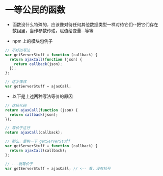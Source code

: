 # 一等公民的函数

- 函数没什么特殊的，应该像对待任何其他数据类型一样对待它们--把它们存在数组里，当作参数传递，赋值给变量...等等

- npm 上的模块包例子

```javascript
// 不好的写法
var getServerStuff = function (callback) {
  return ajaxCall(function (json) {
    return callback(json);
  });
};

// 这才像样
var getServerStuff = ajaxCall;
```

- 以下是上述两种写法等价的原因

```javascript
// 这段代码
return ajaxCall(function (json) {
  return callback(json);
});

// 等价于这行
return ajaxCall(callback);

// 那么，重构一下 getServerStuff
var getServerStuff = function (callback) {
  return ajaxCall(callback);
};

// ...就等价于
var getServerStuff = ajaxCall; // <-- 看，没有括号
```
